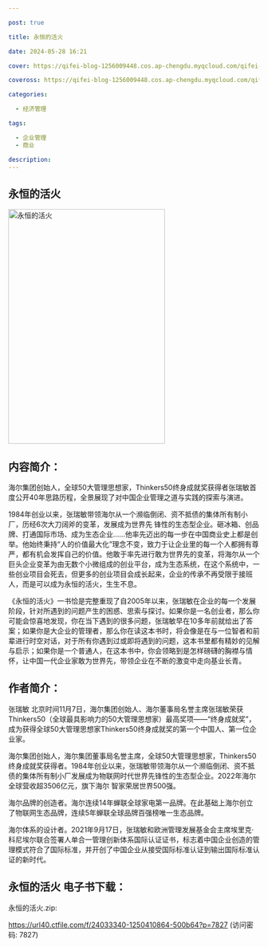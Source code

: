 ```yaml
---

post: true

title: 永恒的活火

date: 2024-05-28 16:21

cover: https://qifei-blog-1256009448.cos.ap-chengdu.myqcloud.com/qifei-blog/65fe9c779f345e8d032f0c57.jpg

coveross: https://qifei-blog-1256009448.cos.ap-chengdu.myqcloud.com/qifei-blog/65fe9c779f345e8d032f0c57.jpg

categories:

  - 经济管理

tags:

  - 企业管理
  - 商业

description:
---
```


## 永恒的活火
<img alt="永恒的活火 " class="aligncenter loading" data-was-processed="true" decoding="async" fetchpriority="high" height="471" src="https://qifei-blog-1256009448.cos.ap-chengdu.myqcloud.com/qifei-blog/65fe9c779f345e8d032f0c57.jpg" style="cursor: zoom-in;" width="314"/>

## 内容简介：

海尔集团创始人，全球50大管理思想家，Thinkers50终身成就奖获得者张瑞敏首度公开40年思路历程，全景展现了对中国企业管理之道与实践的探索与演进。

1984年创业以来，张瑞敏带领海尔从一个濒临倒闭、资不抵债的集体所有制小厂，历经6次大刀阔斧的变革，发展成为世界先 锋性的生态型企业。砸冰箱、创品牌、打通国际市场、成为生态企业……他率先迈出的每一步在中国商业史上都是创举。他始终秉持“人的价值最大化”理念不变，致力于让企业里的每一个人都拥有尊严，都有机会发挥自己的价值。他敢于率先进行敢为世界先的变革，将海尔从一个巨头企业变革为由无数个小微组成的创业平台，成为生态系统，在这个系统中，一些创业项目会死去，但更多的创业项目会成长起来，企业的传承不再受限于接班人，而是可以成为永恒的活火，生生不息。

《永恒的活火》一书恰是完整重现了自2005年以来，张瑞敏在企业的每一个发展阶段，针对所遇到的问题产生的困惑、思索与探讨。如果你是一名创业者，那么你可能会惊喜地发现，你在当下遇到的很多问题，张瑞敏早在10多年前就给出了答案；如果你是大企业的管理者，那么你在读这本书时，将会像是在与一位智者和前辈进行时空对话，对于所有你遇到过或即将遇到的问题，这本书里都有精妙的见解与启示；如果你是一个普通人，在这本书中，你会领略到是怎样磅礴的胸襟与情怀，让中国一代企业家敢为世界先，带领企业在不断的激变中走向基业长青。

## 作者简介：

张瑞敏 北京时间11月7日，海尔集团创始人、海尔董事局名誉主席张瑞敏荣获Thinkers50（全球最具影响力的50大管理思想家）最高奖项——“终身成就奖”，成为获得全球50大管理思想家Thinkers50终身成就奖的第一个中国人、第一位企业家。

海尔集团创始人，海尔集团董事局名誉主席，全球50大管理思想家，Thinkers50终身成就奖获得者。1984年创业以来，张瑞敏带领海尔从一个濒临倒闭、资不抵债的集体所有制小厂发展成为物联网时代世界先锋性的生态型企业。2022年海尔全球营收超3506亿元，旗下海尔 智家荣居世界500强。

海尔品牌的创造者。海尔连续14年蝉联全球家电第一品牌。在此基础上海尔创立了物联网生态品牌，连续5年蝉联全球品牌百强榜唯一生态品牌。

海尔体系的设计者。2021年9月17日，张瑞敏和欧洲管理发展基金会主席埃里克·科尼埃尔联合签署人单合一管理创新体系国际认证证书，标志着中国企业创造的管理模式符合了国际标准，并开创了中国企业从接受国际标准认证到输出国际标准认证的新时代。

## 永恒的活火 电子书下载：



永恒的活火.zip: 

https://url40.ctfile.com/f/24033340-1250410864-500b64?p=7827 (访问密码: 7827)

